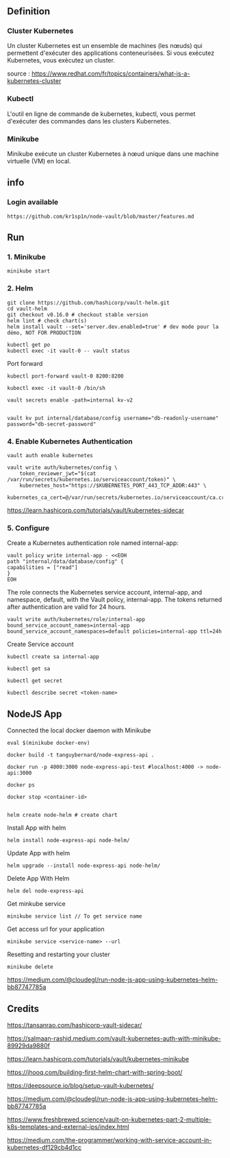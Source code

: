 #

## Definition

### Cluster Kubernetes

Un cluster Kubernetes est un ensemble de machines (les nœuds) qui permettent d'exécuter des applications conteneurisées. Si vous exécutez Kubernetes, vous exécutez un cluster.

source : https://www.redhat.com/fr/topics/containers/what-is-a-kubernetes-cluster

### Kubectl

L'outil en ligne de commande de kubernetes, kubectl, vous permet d'exécuter des commandes dans les clusters Kubernetes.

### Minikube

Minikube exécute un cluster Kubernetes à nœud unique dans une machine virtuelle (VM) en local.

## info

### Login available


    https://github.com/kr1sp1n/node-vault/blob/master/features.md


## Run


### 1. Minikube

    minikube start

### 2. Helm
    git clone https://github.com/hashicorp/vault-helm.git
    cd vault-helm
    git checkout v0.16.0 # checkout stable version
    helm lint # check chart(s)
    helm install vault --set='server.dev.enabled=true' # dev mode pour la démo, NOT FOR PRODUCTION

    kubectl get po
    kubectl exec -it vault-0 -- vault status

Port forward

    kubectl port-forward vault-0 8200:8200

    kubectl exec -it vault-0 /bin/sh

    vault secrets enable -path=internal kv-v2


    vault kv put internal/database/config username="db-readonly-username" password="db-secret-password"

### 4. Enable Kubernetes Authentication

    vault auth enable kubernetes

    vault write auth/kubernetes/config \
        token_reviewer_jwt="$(cat /var/run/secrets/kubernetes.io/serviceaccount/token)" \
        kubernetes_host="https://$KUBERNETES_PORT_443_TCP_ADDR:443" \
        kubernetes_ca_cert=@/var/run/secrets/kubernetes.io/serviceaccount/ca.crt


https://learn.hashicorp.com/tutorials/vault/kubernetes-sidecar

### 5. Configure 


Create a Kubernetes authentication role named internal-app:


    vault policy write internal-app - <<EOH
    path "internal/data/database/config" {
    capabilities = ["read"]
    }
    EOH

The role connects the Kubernetes service account, internal-app, and namespace, default, with the Vault policy, internal-app. The tokens returned after authentication are valid for 24 hours.

    vault write auth/kubernetes/role/internal-app bound_service_account_names=internal-app bound_service_account_namespaces=default policies=internal-app ttl=24h


Create Service account

    kubectl create sa internal-app

    kubectl get sa

    kubectl get secret

    kubectl describe secret <token-name>



## NodeJS App

Connected the local docker daemon with Minikube

    eval $(minikube docker-env)

    docker build -t tanguybernard/node-express-api .

    docker run -p 4000:3000 node-express-api-test #localhost:4000 -> node-api:3000

    docker ps

    docker stop <container-id>


    helm create node-helm # create chart

Install App with helm

    helm install node-express-api node-helm/

Update App with helm

    helm upgrade --install node-express-api node-helm/

Delete App With Helm

    helm del node-express-api


Get minkube service

    minikube service list // To get service name

Get access url for your application

    minikube service <service-name> --url

Resetting and restarting your cluster

    minikube delete

https://medium.com/@cloudegl/run-node-js-app-using-kubernetes-helm-bb87747785a

## Credits

https://tansanrao.com/hashicorp-vault-sidecar/

https://salmaan-rashid.medium.com/vault-kubernetes-auth-with-minikube-89929da9880f

https://learn.hashicorp.com/tutorials/vault/kubernetes-minikube

https://jhooq.com/building-first-helm-chart-with-spring-boot/

https://deepsource.io/blog/setup-vault-kubernetes/

https://medium.com/@cloudegl/run-node-js-app-using-kubernetes-helm-bb87747785a

https://www.freshbrewed.science/vault-on-kubernetes-part-2-multiple-k8s-templates-and-external-ips/index.html

https://medium.com/the-programmer/working-with-service-account-in-kubernetes-df129cb4d1cc